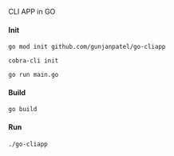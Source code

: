 CLI APP in GO

#### Init
```
go mod init github.com/gunjanpatel/go-cliapp

cobra-cli init

go run main.go
```


#### Build

```
go build
```

#### Run

```
./go-cliapp
```